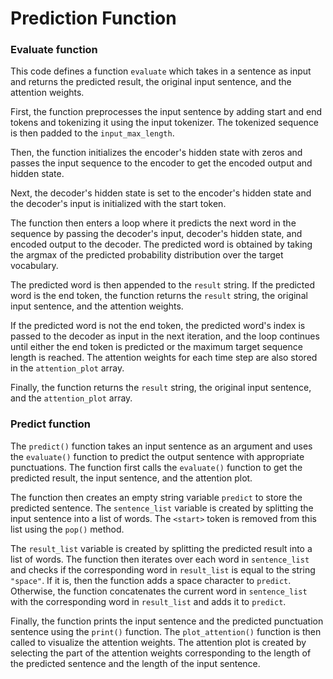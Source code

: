 # Prediction Function #

### Evaluate function ###

This code defines a function `evaluate` which takes in a sentence as input and returns the predicted result, the original input sentence, and the attention weights.

First, the function preprocesses the input sentence by adding start and end tokens and tokenizing it using the input tokenizer. The tokenized sequence is then padded to the `input_max_length`.

Then, the function initializes the encoder's hidden state with zeros and passes the input sequence to the encoder to get the encoded output and hidden state.

Next, the decoder's hidden state is set to the encoder's hidden state and the decoder's input is initialized with the start token.

The function then enters a loop where it predicts the next word in the sequence by passing the decoder's input, decoder's hidden state, and encoded output to the decoder. The predicted word is obtained by taking the argmax of the predicted probability distribution over the target vocabulary.

The predicted word is then appended to the `result` string. If the predicted word is the end token, the function returns the `result` string, the original input sentence, and the attention weights.

If the predicted word is not the end token, the predicted word's index is passed to the decoder as input in the next iteration, and the loop continues until either the end token is predicted or the maximum target sequence length is reached. The attention weights for each time step are also stored in the `attention_plot` array.

Finally, the function returns the `result` string, the original input sentence, and the `attention_plot` array.



### Predict function ###

The `predict()` function takes an input sentence as an argument and uses the `evaluate()` function to predict the output sentence with appropriate punctuations. The function first calls the `evaluate()` function to get the predicted result, the input sentence, and the attention plot.

The function then creates an empty string variable `predict` to store the predicted sentence. The `sentence_list` variable is created by splitting the input sentence into a list of words. The `<start>` token is removed from this list using the `pop()` method.

The `result_list` variable is created by splitting the predicted result into a list of words. The function then iterates over each word in `sentence_list` and checks if the corresponding word in `result_list` is equal to the string `"space"`. If it is, then the function adds a space character to `predict`. Otherwise, the function concatenates the current word in `sentence_list` with the corresponding word in `result_list` and adds it to `predict`.

Finally, the function prints the input sentence and the predicted punctuation sentence using the `print()` function. The `plot_attention()` function is then called to visualize the attention weights. The attention plot is created by selecting the part of the attention weights corresponding to the length of the predicted sentence and the length of the input sentence.